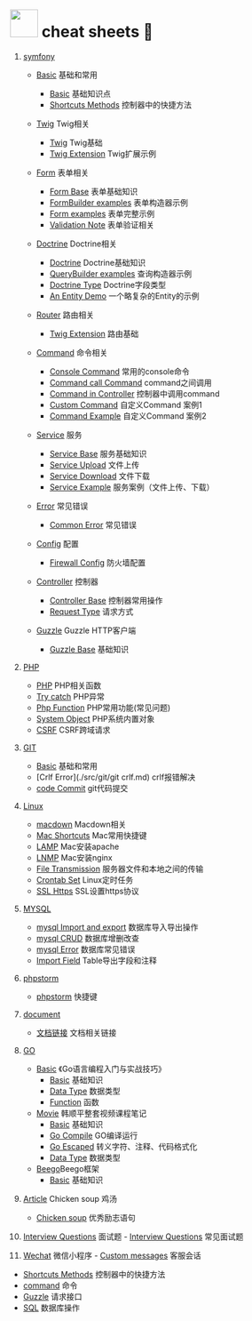 # <img src="https://github.githubassets.com/images/icons/emoji/unicode/1f418.png" style="width:50px">  cheat sheets :memo:


1.  [symfony](src/symfony/Config/README.md "symfony") 
	- [Basic](src/symfony/Basic/README.md) 基础和常用
		- [Basic](./src/symfony/Basic/symfony.md) 基础知识点
        - [Shortcuts Methods](./src/symfony/Basic/shortcuts.md) 控制器中的快捷方法
   
   	- [Twig](src/symfony/Twig/twig.md) Twig相关
   		- [Twig](./src/symfony/Twig/twig.md) Twig基础
        - [Twig Extension](./src/symfony/Twig/extension.md) Twig扩展示例
    - [Form](src/symfony/From/base.md) 表单相关
        - [Form Base](./src/symfony/From/base.md) 表单基础知识
        - [FormBuilder examples](./src/symfony/From/form_build.md) 表单构造器示例
        - [Form examples](./src/symfony/From/example.md) 表单完整示例
        - [Validation Note](./src/symfony/From/validation.md) 表单验证相关
    - [Doctrine](src/symfony/Doctrine/base.md) Doctrine相关
        - [Doctrine](./src/symfony/Doctrine/base.md) Doctrine基础知识
        - [QueryBuilder examples](./src/symfony/Doctrine/query.md) 查询构造器示例
        - [Doctrine Type](./src/symfony/Doctrine/field.md) Doctrine字段类型
        - [An Entity Demo](./src/symfony/Doctrine/demo.md) 一个略复杂的Entity的示例
   	- [Router](src/symfony/Route/base.md) 路由相关
        - [Twig Extension](./src/symfony/Route/base.md) 路由基础
    - [Command](src/symfony/Command/console.md) 命令相关
        - [Console Command](./src/symfony/Command/console.md) 常用的console命令
        - [Command call Command](./src/symfony/Command/command.md) command之间调用
        - [Command in Controller](./src/symfony/Command/controller.md) 控制器中调用command
        - [Custom Command](./src/symfony/Command/custom.md) 自定义Command 案例1
        - [Command Example](./src/symfony/Command/command_example.md) 自定义Command 案例2
    - [Service](src/symfony/Service/base.md) 服务
        - [Service Base](./src/symfony/Service/base.md) 服务基础知识             
        - [Service Upload](./src/symfony/ServiceEg/uploadFileService.md) 文件上传
        - [Service Download](./src/symfony/ServiceEg/download.md) 文件下载
        - [Service Example](./src/symfony/ServiceEg/README.md) 服务案例（文件上传、下载）
   	- [Error](src/symfony/Error/error.md) 常见错误
        - [Common Error](./src/symfony/Error/error.md) 常见错误        
   	- [Config](src/symfony/Config/firewall.md) 配置
        - [Firewall Config](./src/symfony/Config/firewall.md) 防火墙配置        
   	- [Controller](src/symfony/Controller/controller.md) 控制器
        - [Controller Base](./src/symfony/Controller/controller.md) 控制器常用操作        
        - [Request Type](./src/symfony/Controller/Repository.md) 请求方式      
   	- [Guzzle](src/symfony/Guzzle/Guzzle.md) Guzzle HTTP客户端
        - [Guzzle Base](./src/symfony/Guzzle/Guzzle.md) 基础知识        

2.  [PHP](src/PHP/README.md "PHP")
    - [PHP](./src/PHP/PHP.md) PHP相关函数
    - [Try catch](./src/PHP/try_catch.md) PHP异常
    - [Php Function](./src/PHP/php_question.md) PHP常用功能(常见问题)
    - [System Object](./src/PHP/System_object.md) PHP系统内置对象
    - [CSRF](./src/PHP/csrf_token.md) CSRF跨域请求

3.  [GIT](src/git/base.md "PHP")
     - [Basic](src/git/base.md) 基础和常用
	 - [Crlf Error](./src/git/git crlf.md) crlf报错解决
	 - [code Commit](./src/git/git_base.md) git代码提交

4.  [Linux](src/Linux/README.md "Linux")
	- [macdown](./src/Markdown-Syntax-CN-master/syntax.md) Macdown相关
	- [Mac Shortcuts](src/Linux/mac_instruct.md) Mac常用快捷键
	- [LAMP](./src/service/mac_install_apache_php.md) Mac安装apache
	- [LNMP](./src/service/mac_install_nginx_php.md) Mac安装nginx
	- [File Transmission](./src/Linux/Linux.md) 服务器文件和本地之间的传输
	- [Crontab Set](./src/service/crontab.md) Linux定时任务
	- [SSL Https](./src/service/ssl_https.md) SSL设置https协议

5.  [MYSQL](src/Linux/README.md "MYSQL")	
	- [mysql Import and export](./src/mysql/mysql.md) 数据库导入导出操作
	- [mysql CRUD](./src/mysql/mysql.md) 数据库增删改查
	- [mysql Error](./src/mysql/mysql_error.md) 数据库常见错误
	- [Import Field](./src/mysql/mysql_error.md) Table导出字段和注释

6.  [phpstorm](src/Linux/README.md "phpstorm")
    - [phpstorm](./src/phpstrom/phpstorm.md) 快捷键

7.  [document](src/Linux/README.md "document")
	- [文档链接](./src/studyUrl.md) 文档相关链接

8.  [GO](src/Go/README.md "document")
    - [Basic](src/Go/Basic/basic.md) 《Go语言编程入门与实战技巧》
        - [Basic](src/Go/Basic/basic.md) 基础知识
        - [Data Type](src/Go/Basic/data_type.md) 数据类型
        - [Function](src/Go/Basic/function.md) 函数
    - [Movie](src/Go/Movie/base.md "document") 韩顺平整套视频课程笔记
        - [Basic](src/Go/Movie/base.md) 基础知识
        - [Go Compile](src/Go/Movie/compile.md) GO编译运行
        - [Go Escaped](src/Go/Movie/escaped.md) 转义字符、注释、代码格式化 
        - [Data Type](src/Go/Movie/var.md) 数据类型
    - [Beego](src/Go/Beego/Beego.md "document")Beego框架
        - [Basic](src/Go/Beego/Beego.md) 基础知识    
      
9.  [Article](src/Linux/README.md "document") Chicken soup 鸡汤
	- [Chicken soup](./src/Article/ClassicSayings.md) 优秀励志语句      

10.  [Interview Questions](src/Interview/interview.md "document") 面试题
	- [Interview Questions](./src/Interview/interview.md) 常见面试题      

11.  [Wechat](src/weixin/interview.md "document") 微信小程序
	- [Custom messages](./src/weixin/custom_message.md) 客服会话      
                
        
- [Shortcuts Methods](src/symfony/Controller/controller.md) 控制器中的快捷方法
- [command](./src/symfony/command.md) 命令
- [Guzzle](src/symfony/Basic/symfony.md) 请求接口
- [SQL](./src/symfony/SQL.md) 数据库操作









